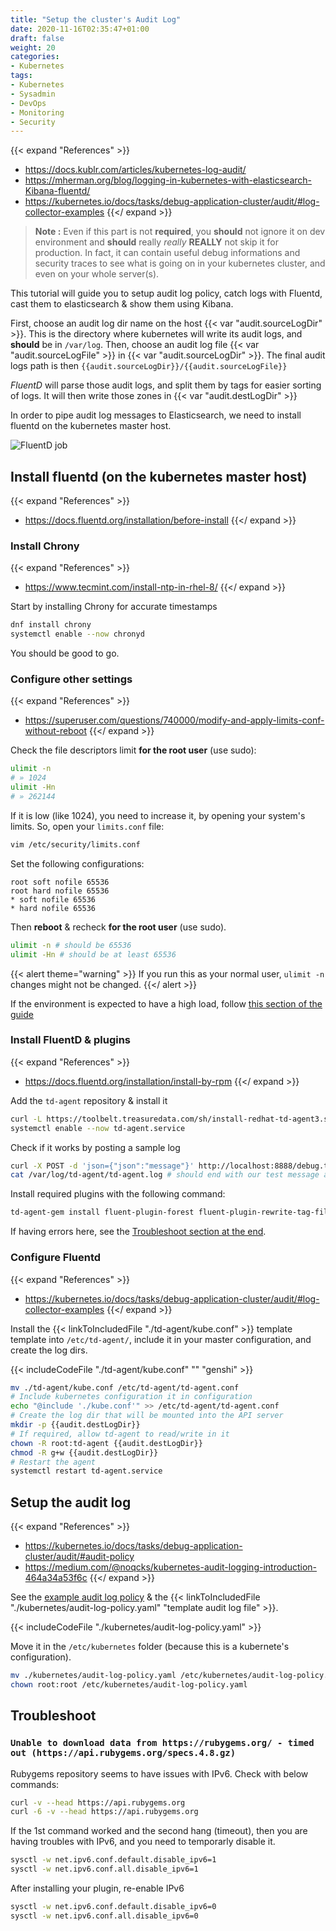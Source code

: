 ```yaml
---
title: "Setup the cluster's Audit Log"
date: 2020-11-16T02:35:47+01:00
draft: false
weight: 20
categories:
- Kubernetes
tags:
- Kubernetes
- Sysadmin
- DevOps
- Monitoring
- Security
---
```


{{< expand "References" >}}
* <https://docs.kublr.com/articles/kubernetes-log-audit/>
* <https://mherman.org/blog/logging-in-kubernetes-with-elasticsearch-Kibana-fluentd/>
* <https://kubernetes.io/docs/tasks/debug-application-cluster/audit/#log-collector-examples>
{{</ expand >}}

> **Note :** Even if this part is not **required**, you **should** not ignore it on dev environment and **should** really *really* **REALLY** not skip it for production. In fact, it can contain useful debug informations and security traces to see what is going on in your kubernetes cluster, and even on your whole server(s).

This tutorial will guide you to setup audit log policy, catch logs with Fluentd, cast them to elasticsearch & show them using Kibana.

First, choose an audit log dir name on the host {{< var "audit.sourceLogDir" >}}. This is the directory where kubernetes will write its audit logs, and **should** be in `/var/log`. Then, choose an audit log file {{< var "audit.sourceLogFile" >}} in {{< var "audit.sourceLogDir" >}}. The final audit logs path is then `{{audit.sourceLogDir}}/{{audit.sourceLogFile}}`

*FluentD* will parse those audit logs, and split them by tags for easier sorting of logs. It will then write those zones in {{< var "audit.destLogDir" >}}

In order to pipe audit log messages to Elasticsearch, we need to install fluentd on the kubernetes master host.

![FluentD job](./_assets/fluentd.png)

## Install fluentd (on the kubernetes master host)

{{< expand "References" >}}
* <https://docs.fluentd.org/installation/before-install>
{{</ expand >}}

### Install Chrony

{{< expand "References" >}}
* <https://www.tecmint.com/install-ntp-in-rhel-8/>
{{</ expand >}}

Start by installing Chrony for accurate timestamps

```sh
dnf install chrony
systemctl enable --now chronyd
```

You should be good to go.

### Configure other settings

{{< expand "References" >}}
* https://superuser.com/questions/740000/modify-and-apply-limits-conf-without-reboot
{{</ expand >}}

Check the file descriptors limit **for the root user** (use sudo):

```sh
ulimit -n
# » 1024
ulimit -Hn
# » 262144
```

If it is low (like 1024), you need to increase it, by opening your system's limits. So, open your `limits.conf` file:

```sh
vim /etc/security/limits.conf
```

Set the following configurations:

```
root soft nofile 65536
root hard nofile 65536
* soft nofile 65536
* hard nofile 65536
```

Then **reboot** & recheck **for the root user** (use sudo).

```sh
ulimit -n # should be 65536
ulimit -Hn # should be at least 65536
```

{{< alert theme="warning" >}}
If you run this as your normal user, `ulimit -n` changes might not be changed.
{{</ alert >}}

If the environment is expected to have a high load, follow [this section of the guide](https://docs.fluentd.org/installation/before-install#optimize-network-kernel-parameters)


### Install FluentD & plugins

{{< expand "References" >}}
* <https://docs.fluentd.org/installation/install-by-rpm>
{{</ expand >}}

Add the `td-agent` repository & install it

```sh
curl -L https://toolbelt.treasuredata.com/sh/install-redhat-td-agent3.sh | sh
systemctl enable --now td-agent.service
```

Check if it works by posting a sample log

```sh
curl -X POST -d 'json={"json":"message"}' http://localhost:8888/debug.test
cat /var/log/td-agent/td-agent.log # should end with our test message above
```

Install required plugins with the following command:

```sh
td-agent-gem install fluent-plugin-forest fluent-plugin-rewrite-tag-filter
```

If having errors here, see the [Troubleshoot section at the end](#troubleshoot).

### Configure Fluentd

{{< expand "References" >}}
* <https://kubernetes.io/docs/tasks/debug-application-cluster/audit/#log-collector-examples>
{{</ expand >}}

Install the {{< linkToIncludedFile "./td-agent/kube.conf" >}} template template into `/etc/td-agent/`, include it in your master configuration, and create the log dirs.

{{< includeCodeFile "./td-agent/kube.conf" "" "genshi" >}}

```sh
mv ./td-agent/kube.conf /etc/td-agent/td-agent.conf
# Include kubernetes configuration it in configuration
echo "@include './kube.conf'" >> /etc/td-agent/td-agent.conf
# Create the log dir that will be mounted into the API server
mkdir -p {{audit.destLogDir}}
# If required, allow td-agent to read/write in it
chown -R root:td-agent {{audit.destLogDir}}
chmod -R g+w {{audit.destLogDir}}
# Restart the agent
systemctl restart td-agent.service
```

## Setup the audit log

{{< expand "References" >}}
* <https://kubernetes.io/docs/tasks/debug-application-cluster/audit/#audit-policy>
* <https://medium.com/@noqcks/kubernetes-audit-logging-introduction-464a34a53f6c>
{{</ expand >}}

See the [example audit log policy](https://raw.githubusercontent.com/kubernetes/website/master/content/en/examples/audit/audit-policy.yaml) & the {{< linkToIncludedFile "./kubernetes/audit-log-policy.yaml" "template audit log file" >}}.

{{< includeCodeFile "./kubernetes/audit-log-policy.yaml" >}}

Move it in the `/etc/kubernetes` folder (because this is a kubernete's configuration).

```sh
mv ./kubernetes/audit-log-policy.yaml /etc/kubernetes/audit-log-policy.yaml
chown root:root /etc/kubernetes/audit-log-policy.yaml
```

## Troubleshoot

### `Unable to download data from https://rubygems.org/ - timed out (https://api.rubygems.org/specs.4.8.gz)`

Rubygems repository seems to have issues with IPv6. Check with below commands:

```sh
curl -v --head https://api.rubygems.org
curl -6 -v --head https://api.rubygems.org
```

If the 1st command worked and the second hang (timeout), then you are having troubles with IPv6, and you need to temporarly disable it.

```sh
sysctl -w net.ipv6.conf.default.disable_ipv6=1
sysctl -w net.ipv6.conf.all.disable_ipv6=1
```

After installing your plugin, re-enable IPv6

```sh
sysctl -w net.ipv6.conf.default.disable_ipv6=0
sysctl -w net.ipv6.conf.all.disable_ipv6=0
```